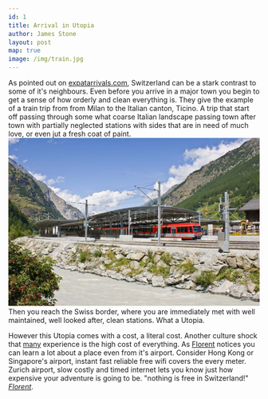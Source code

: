 ```yaml
---
id: 1
title: Arrival in Utopia
author: James Stone
layout: post
map: true
image: /img/train.jpg
---
```

As pointed out on [expatarrivals.com](http://expatarrivals.com), Switzerland can be a stark contrast to some of it's neighbours. Even before you arrive in a major town you begin to get a sense of how orderly and clean everything is. They give the example of a train trip from from Milan to the Italian canton, Ticino. A trip that start off passing through some what coarse Italian landscape passing town after town with partially neglected stations with sides that are in need of much love, or even jut a fresh coat of paint.
![Täsch station, Switzerland near the Matterhorn](/img/trainstation.jpg)
Then you reach the Swiss border, where you are immediately met with well maintained, well looked after, clean stations. What a Utopia.

However this Utopia comes with a cost, a literal cost. Another culture shock that [many](http://www.culture-shock.me/story/77669) experience is the high cost of everything. As [Florent](http://www.culture-shock.me/story/77669) notices you can learn a lot about a place even from it's airport. Consider Hong Kong or Singapore's airport, instant fast reliable free wifi covers the every meter. Zurich airport, slow costly and timed internet lets you know just how expensive your adventure is going to be. "nothing is free in Switzerland!" [*Florent*](http://www.culture-shock.me/story/77669).     
<!--
This question responds to ideas from the Week 10 lecture and reading. You should prepare your post before your Week 10 tutorial. 

# How might visiting your country specialisation challenge, confuse, or even shock you?

Find ONE aspect of your country specialisation that differs – in either a small or large way – from your home and/or your routines.

You might choose, for example:

Food or eating habits
Body language or gestures
Hygiene
Clothing
What is acceptable in public and private spaces
Laws or rules

In your blogpost, you will need to:

Explain why it is a difference
Reflect on how the experience of difference might make you feel or react
Consider how (or if) you might minimise ‘culture shock’ or ‘culture confusion’
-->
<!--
<div class="quote-with-name">
    <span>Matterhorn Location</span>
    <div id="map"></div>
</div>
-->


<script>$('#map').vectorMap({
    map: 'ch_mill',
    hoverOpacity: 0.7,
    hoverColor: false,
    markerStyle: {
        initial: {
            fill: '#F8E23B',
            stroke: '#383f47'
        }
    },
    regionStyle: {
        initial: {
            fill: "#f2e8b6"
        },
        hover: {
            fill: '#e8b84d'
        }
    },
    backgroundColor: 'rgba(252, 251, 248, 0.75)',
    markers:  [
        {latLng: [45.976389, 7.658333], name: 'Matterhorn'}
    ]
});
</script>
